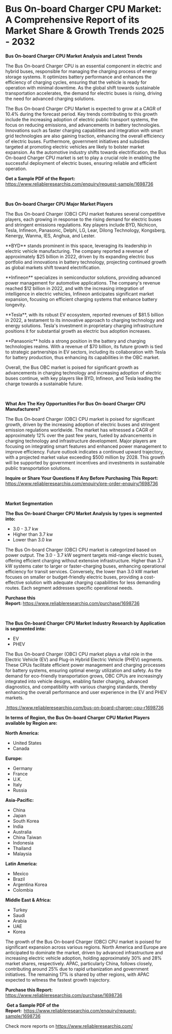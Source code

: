 <p><h1>Bus On-board Charger CPU Market: A Comprehensive Report of its Market Share & Growth Trends 2025 - 2032</h1></p><p><strong>Bus On-board Charger CPU Market Analysis and Latest Trends</strong></p>
<p><p>The Bus On-board Charger CPU is an essential component in electric and hybrid buses, responsible for managing the charging process of energy storage systems. It optimizes battery performance and enhances the efficiency of charging cycles, ensuring that the vehicle is ready for operation with minimal downtime. As the global shift towards sustainable transportation accelerates, the demand for electric buses is rising, driving the need for advanced charging solutions.</p><p>The Bus On-board Charger CPU Market is expected to grow at a CAGR of 10.4% during the forecast period. Key trends contributing to this growth include the increasing adoption of electric public transport systems, the focus on reducing emissions, and advancements in battery technologies. Innovations such as faster charging capabilities and integration with smart grid technologies are also gaining traction, enhancing the overall efficiency of electric buses. Furthermore, government initiatives and subsidies targeted at promoting electric vehicles are likely to bolster market expansion. As the automotive industry shifts towards electrification, the Bus On-board Charger CPU market is set to play a crucial role in enabling the successful deployment of electric buses, ensuring reliable and efficient operation.</p></p>
<p><strong>Get a Sample PDF of the Report:&nbsp;</strong> <a href="https://www.reliableresearchiq.com/enquiry/request-sample/1698736?utm_campaign=1842&utm_medium=2&utm_source=Github&utm_content=ia&utm_term=09012025&utm_id=bus-on-board-charger-cpu">https://www.reliableresearchiq.com/enquiry/request-sample/1698736</a></p>
<p>&nbsp;</p>
<p><strong>Bus On-board Charger CPU Major Market Players</strong></p>
<p><p>The Bus On-board Charger (OBC) CPU market features several competitive players, each growing in response to the rising demand for electric buses and stringent emissions regulations. Key players include BYD, Nichicon, Tesla, Infineon, Panasonic, Delphi, LG, Lear, Dilong Technology, Kongsberg, Kenergy, Wanma, IES, Anghua, and Lester.</p><p>**BYD** stands prominent in this space, leveraging its leadership in electric vehicle manufacturing. The company reported a revenue of approximately $25 billion in 2022, driven by its expanding electric bus portfolio and innovations in battery technology, projecting continued growth as global markets shift toward electrification.</p><p>**Infineon** specializes in semiconductor solutions, providing advanced power management for automotive applications. The company's revenue reached $12 billion in 2022, and with the increasing integration of intelligence in electric vehicles, Infineon anticipates significant market expansion, focusing on efficient charging systems that enhance battery longevity.</p><p>**Tesla**, with its robust EV ecosystem, reported revenues of $81.5 billion in 2022, a testament to its innovative approach to charging technology and energy solutions. Tesla's investment in proprietary charging infrastructure positions it for substantial growth as electric bus adoption increases.</p><p>**Panasonic** holds a strong position in the battery and charging technologies realms. With a revenue of $70 billion, its future growth is tied to strategic partnerships in EV sectors, including its collaboration with Tesla for battery production, thus enhancing its capabilities in the OBC market.</p><p>Overall, the Bus OBC market is poised for significant growth as advancements in charging technology and increasing adoption of electric buses continue, with key players like BYD, Infineon, and Tesla leading the charge towards a sustainable future.</p></p>
<p>&nbsp;</p>
<p><strong>What Are The Key Opportunities For Bus On-board Charger CPU Manufacturers?</strong></p>
<p><p>The Bus On-board Charger (OBC) CPU market is poised for significant growth, driven by the increasing adoption of electric buses and stringent emission regulations worldwide. The market has witnessed a CAGR of approximately 12% over the past few years, fueled by advancements in charging technology and infrastructure development. Major players are focusing on integrating smart features and enhanced power management to improve efficiency. Future outlook indicates a continued upward trajectory, with a projected market value exceeding $500 million by 2028. This growth will be supported by government incentives and investments in sustainable public transportation solutions.</p></p>
<p><strong>Inquire or Share Your Questions If Any Before Purchasing This Report:</strong> <a href="https://www.reliableresearchiq.com/enquiry/pre-order-enquiry/1698736?utm_campaign=1842&utm_medium=2&utm_source=Github&utm_content=ia&utm_term=09012025&utm_id=bus-on-board-charger-cpu">https://www.reliableresearchiq.com/enquiry/pre-order-enquiry/1698736</a></p>
<p>&nbsp;</p>
<p><strong>Market Segmentation</strong></p>
<p><strong>The Bus On-board Charger CPU Market Analysis by types is segmented into:</strong></p>
<p><ul><li>3.0 - 3.7 kw</li><li>Higher than 3.7 kw</li><li>Lower than 3.0 kw</li></ul></p>
<p><p>The Bus On-board Charger (OBC) CPU market is categorized based on power output. The 3.0 - 3.7 kW segment targets mid-range electric buses, offering efficient charging without extensive infrastructure. Higher than 3.7 kW systems cater to larger or faster-charging buses, enhancing operational efficiency for transit services. Conversely, the lower than 3.0 kW market focuses on smaller or budget-friendly electric buses, providing a cost-effective solution with adequate charging capabilities for less demanding routes. Each segment addresses specific operational needs.</p></p>
<p><strong>Purchase this Report:&nbsp;</strong><a href="https://www.reliableresearchiq.com/purchase/1698736?utm_campaign=1842&utm_medium=2&utm_source=Github&utm_content=ia&utm_term=09012025&utm_id=bus-on-board-charger-cpu">https://www.reliableresearchiq.com/purchase/1698736</a></p>
<p>&nbsp;</p>
<p><strong>The Bus On-board Charger CPU Market Industry Research by Application is segmented into:</strong></p>
<p><ul><li>EV</li><li>PHEV</li></ul></p>
<p><p>The Bus On-board Charger (OBC) CPU market plays a vital role in the Electric Vehicle (EV) and Plug-in Hybrid Electric Vehicle (PHEV) segments. These CPUs facilitate efficient power management and charging processes for battery systems, ensuring optimal energy utilization and safety. As the demand for eco-friendly transportation grows, OBC CPUs are increasingly integrated into vehicle designs, enabling faster charging, advanced diagnostics, and compatibility with various charging standards, thereby enhancing the overall performance and user experience in the EV and PHEV markets.</p></p>
<p><a href="https://www.reliableresearchiq.com/bus-on-board-charger-cpu-r1698736?utm_campaign=1842&utm_medium=2&utm_source=Github&utm_content=ia&utm_term=09012025&utm_id=bus-on-board-charger-cpu">&nbsp;https://www.reliableresearchiq.com/bus-on-board-charger-cpu-r1698736</a></p>
<p><strong>In terms of Region, the Bus On-board Charger CPU Market Players available by Region are:</strong></p>
<p>
    <p> <strong> North America: </strong>
        <ul>
            <li>United States</li>
            <li>Canada</li>
        </ul>
        </p> 
    <p> <strong> Europe: </strong>
        <ul>
            <li>Germany</li>
            <li>France</li>
            <li>U.K.</li>
            <li>Italy</li>
            <li>Russia</li>
        </ul>
        </p> 
    <p> <strong> Asia-Pacific: </strong>
        <ul>
            <li>China</li>
            <li>Japan</li>
            <li>South Korea</li>
            <li>India</li>
            <li>Australia</li>
            <li>China Taiwan</li>
            <li>Indonesia</li>
            <li>Thailand</li>
            <li>Malaysia</li>
        </ul>
        </p> 
    <p> <strong> Latin America: </strong>
        <ul>
            <li>Mexico</li>
            <li>Brazil</li>
            <li>Argentina Korea</li>
            <li>Colombia</li>
        </ul>
        </p> 
    <p> <strong> Middle East & Africa: </strong>
        <ul>
            <li>Turkey</li>
            <li>Saudi</li>
            <li>Arabia</li>
            <li>UAE</li>
            <li>Korea</li>
        </ul>
    </p>
    </p>
<p><p>The growth of the Bus On-board Charger (OBC) CPU market is poised for significant expansion across various regions. North America and Europe are anticipated to dominate the market, driven by advanced infrastructure and increasing electric vehicle adoption, holding approximately 30% and 28% market shares, respectively. APAC, particularly China, follows closely, contributing around 25% due to rapid urbanization and government initiatives. The remaining 17% is shared by other regions, with APAC expected to witness the fastest growth trajectory.</p></p>
<p><strong>Purchase this Report: </strong><a href="https://www.reliableresearchiq.com/purchase/1698736?utm_campaign=1842&utm_medium=2&utm_source=Github&utm_content=ia&utm_term=09012025&utm_id=bus-on-board-charger-cpu">https://www.reliableresearchiq.com/purchase/1698736</a></p>
<p>&nbsp;<strong>Get a Sample PDF of the Report:&nbsp;&nbsp;</strong><a href="https://www.reliableresearchiq.com/enquiry/request-sample/1698736?utm_campaign=1842&utm_medium=2&utm_source=Github&utm_content=ia&utm_term=09012025&utm_id=bus-on-board-charger-cpu">https://www.reliableresearchiq.com/enquiry/request-sample/1698736</a></p>
<p><strong></strong></p>
<p>Check more reports on <a href="https://www.reliableresearchiq.com/?utm_campaign=1842&utm_medium=2&utm_source=Github&utm_content=ia&utm_term=09012025&utm_id=bus-on-board-charger-cpu">https://www.reliableresearchiq.com/</a></p>